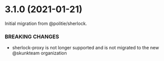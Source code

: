 # 3.1.0 (2021-01-21)

Initial migration from @politie/sherlock.

### BREAKING CHANGES

-   sherlock-proxy is not longer supported and is not migrated to the new @skunkteam organization
